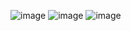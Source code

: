 ![image](https://user-images.githubusercontent.com/36649115/42406540-6f586c20-815e-11e8-87bc-cc6bb7dc2a27.png)
![image](https://user-images.githubusercontent.com/36649115/42406541-82dba730-815e-11e8-9bb1-88539538270c.png)
![image](https://user-images.githubusercontent.com/36649115/42406546-9719d9b0-815e-11e8-9345-9d8a243666da.png)
